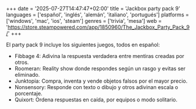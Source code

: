+++
date = '2025-07-27T14:47:47+02:00'
title = 'Jackbox party pack 9'
languages = ['español', 'inglés', 'alemán', 'italiano', 'portugués']
platforms = ['windows', 'mac', 'ios', 'steam']
genres = ['trivia', 'mesa']
web = 'https://store.steampowered.com/app/1850960/The_Jackbox_Party_Pack_9/'
+++


El party pack 9 incluye los siguientes juegos, todos en español:

- Fibbage 4: Adivina la respuesta verdadera entre mentiras creadas por otros.
- Roomeran: Reality show donde respondes según un rasgo y evitas ser eliminado.
- Junktopia: Compra, inventa y vende objetos falsos por el mayor precio.
- Nonsensory: Responde con texto o dibujo y otros adivinan escala o porcentaje.
- Quixort: Ordena respuestas en caída, por equipos o modo solitario.

